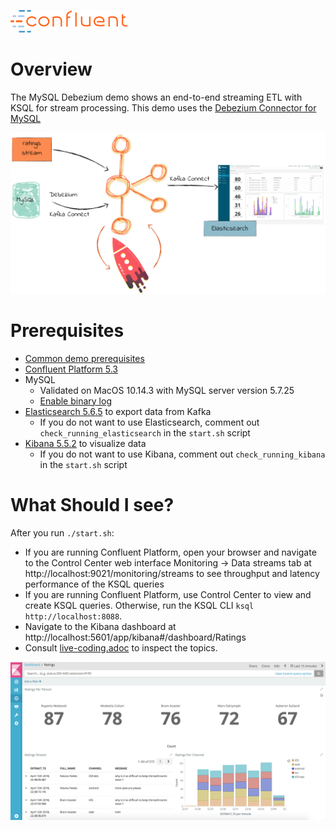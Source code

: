 ![image](../images/confluent-logo-300-2.png)

# Overview

The MySQL Debezium demo shows an end-to-end streaming ETL with KSQL for stream processing. This demo uses the [Debezium Connector for MySQL](http://debezium.io/docs/connectors/mysql/)

![](images/ksql-debezium-es.png)

# Prerequisites

* [Common demo prerequisites](https://github.com/confluentinc/examples#prerequisites)
* [Confluent Platform 5.3](https://www.confluent.io/download/)
* MySQL
  * Validated on MacOS 10.14.3 with MySQL server version 5.7.25
  * [Enable binary log](http://debezium.io/docs/connectors/mysql/)
* [Elasticsearch 5.6.5](https://www.elastic.co/downloads/past-releases/elasticsearch-5-6-5) to export data from Kafka
  * If you do not want to use Elasticsearch, comment out ``check_running_elasticsearch`` in the ``start.sh`` script
* [Kibana 5.5.2](https://www.elastic.co/downloads/past-releases/kibana-5-5-2) to visualize data
  * If you do not want to use Kibana, comment out ``check_running_kibana`` in the ``start.sh`` script

# What Should I see?

After you run `./start.sh`:

* If you are running Confluent Platform, open your browser and navigate to the Control Center web interface Monitoring -> Data streams tab at http://localhost:9021/monitoring/streams to see throughput and latency performance of the KSQL queries
* If you are running Confluent Platform, use Control Center to view and create KSQL queries. Otherwise, run the KSQL CLI `ksql http://localhost:8088`.
* Navigate to the Kibana dashboard at http://localhost:5601/app/kibana#/dashboard/Ratings
* Consult [live-coding.adoc](https://github.com/confluentinc/examples/blob/5.3.1-beta190724234015-post/mysql-debezium/live-coding.adoc#show-cdc-in-action) to inspect the topics.

![image](images/kibana-dashboard.png)
